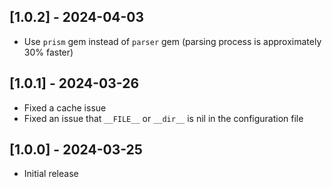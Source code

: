 ## [1.0.2] - 2024-04-03
- Use `prism` gem instead of `parser` gem (parsing process is approximately 30% faster)

## [1.0.1] - 2024-03-26
- Fixed a cache issue
- Fixed an issue that `__FILE__` or `__dir__` is nil in the configuration file

## [1.0.0] - 2024-03-25

- Initial release
